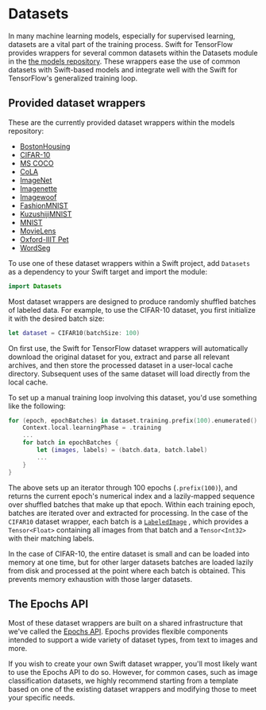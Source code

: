 # Datasets

In many machine learning models, especially for supervised learning, datasets are a vital part of
the training process. Swift for TensorFlow provides wrappers for several common datasets within the
Datasets module in the [the models repository](https://github.com/tensorflow/swift-models). These
wrappers ease the use of common datasets with Swift-based models and integrate well with the
Swift for TensorFlow's generalized training loop.

## Provided dataset wrappers

These are the currently provided dataset wrappers within the models repository:

- [BostonHousing](https://github.com/tensorflow/swift-models/tree/main/Datasets/BostonHousing)
- [CIFAR-10](https://github.com/tensorflow/swift-models/tree/main/Datasets/CIFAR10)
- [MS COCO](https://github.com/tensorflow/swift-models/tree/main/Datasets/COCO)
- [CoLA](https://github.com/tensorflow/swift-models/tree/main/Datasets/CoLA)
- [ImageNet](https://github.com/tensorflow/swift-models/tree/main/Datasets/Imagenette)
- [Imagenette](https://github.com/tensorflow/swift-models/tree/main/Datasets/Imagenette)
- [Imagewoof](https://github.com/tensorflow/swift-models/tree/main/Datasets/Imagenette)
- [FashionMNIST](https://github.com/tensorflow/swift-models/tree/main/Datasets/MNIST)
- [KuzushijiMNIST](https://github.com/tensorflow/swift-models/tree/main/Datasets/MNIST)
- [MNIST](https://github.com/tensorflow/swift-models/tree/main/Datasets/MNIST)
- [MovieLens](https://github.com/tensorflow/swift-models/tree/main/Datasets/MovieLens)
- [Oxford-IIIT Pet](https://github.com/tensorflow/swift-models/tree/main/Datasets/OxfordIIITPets)
- [WordSeg](https://github.com/tensorflow/swift-models/tree/main/Datasets/WordSeg)

To use one of these dataset wrappers within a Swift
project, add `Datasets` as a dependency to your Swift target and import the module:

```swift
import Datasets
```

Most dataset wrappers are designed to produce randomly shuffled batches of labeled data. For
example, to use the CIFAR-10 dataset, you first initialize it with the desired batch size:

```swift
let dataset = CIFAR10(batchSize: 100)
```

On first use, the Swift for TensorFlow dataset wrappers will automatically download the original 
dataset for you, extract and parse all relevant archives, and then store the processed dataset in a 
user-local cache directory. Subsequent uses of the same dataset will load directly from the local
cache.

To set up a manual training loop involving this dataset, you'd use something like the following:

```swift
for (epoch, epochBatches) in dataset.training.prefix(100).enumerated() {
    Context.local.learningPhase = .training
	...
    for batch in epochBatches {
        let (images, labels) = (batch.data, batch.label)
		...
	}
}
```

The above sets up an iterator through 100 epochs (`.prefix(100)`), and returns the current epoch's 
numerical index and a lazily-mapped sequence over shuffled batches that make up that epoch. Within
each training epoch, batches are iterated over and extracted for processing. In the case of the 
`CIFAR10` dataset wrapper, each batch is a 
[`LabeledImage`](https://github.com/tensorflow/swift-models/blob/main/Datasets/ImageClassificationDataset.swift)
, which provides a `Tensor<Float>` containing all images from that batch and a `Tensor<Int32>` with
their matching labels.

In the case of CIFAR-10, the entire dataset is small and can be loaded into memory at one time, but
for other larger datasets batches are loaded lazily from disk and processed at the point where each
batch is obtained. This prevents memory exhaustion with those larger datasets.

## The Epochs API

Most of these dataset wrappers are built on a shared infrastructure that we've called the 
[Epochs API](https://github.com/tensorflow/swift-apis/tree/main/Sources/TensorFlow/Epochs). Epochs
provides flexible components intended to support a wide variety of dataset types, from text to
images and more.

If you wish to create your own Swift dataset wrapper, you'll most likely want to use the Epochs API
to do so. However, for common cases, such as image classification datasets, we highly recommend 
starting from a template based on one of the existing dataset wrappers and modifying those to meet
your specific needs.